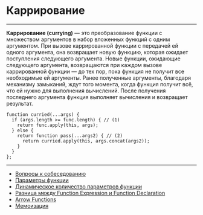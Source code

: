 # Каррирование
____
**Каррирование (currying)**  — это преобразование функции с множеством аргументов в набор вложенных функций с одним аргументом. При вызове каррированной функции с передачей ей одного аргумента, она возвращает новую функцию, которая ожидает поступления следующего аргумента. Новые функции, ожидающие следующего аргумента, возвращаются при каждом вызове каррированной функции — до тех пор, пока функция не получит все необходимые ей аргументы. Ранее полученные аргументы, благодаря механизму замыканий, ждут того момента, когда функция получит всё, что ей нужно для выполнения вычислений. После получения последнего аргумента функция выполняет вычисления и возвращает результат.

```
function curried(...args) {
  if (args.length >= func.length) { // (1)
    return func.apply(this, args);
  } else {
    return function pass(...args2) { // (2)
      return curried.apply(this, args.concat(args2));
    }
  }
};
```
____
- [Вопросы к собеседованию](../../README.md)
- [Параметры функции](./arguments.md)
- [Динамическое количество параметров функции](./dynamicArguments.md)
- [Разница между Function Expression и Function Declaration](./difference.md)
- [Arrow Functions](./arrowFunction.md)
- [Мемоизация](./memoisation.md)